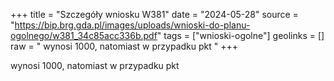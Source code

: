 +++
title = "Szczegóły wniosku W381"
date = "2024-05-28"
source = "https://bip.brg.gda.pl/images/uploads/wnioski-do-planu-ogolnego/w381_34c85acc336b.pdf"
tags = ["wnioski-ogolne"]
geolinks = []
raw = " wynosi 1000, natomiast w przypadku pkt "
+++

 wynosi 1000, natomiast w przypadku pkt 


